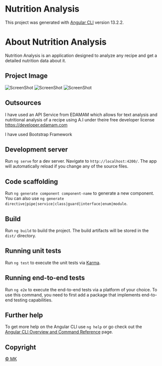 # Nutrition Analysis
This project was generated with [Angular CLI](https://github.com/angular/angular-cli) version 13.2.2.

# About Nutrition Analysis
Nutrition Analysis is an application designed to analyze any recipe and get a detailed nutrition data about it.

## Project Image 

![ScreenShot](./src/assets/1.png?raw=true)
![ScreenShot](./src/assets/2.png?raw=true)
![ScreenShot](./src/assets/3.png?raw=true)


## Outsources 
I have used an API Service from EDAMAM which allows for text analysis and nutritional analysis of a recipe using A.I under theire free developer license <a href="https://developer.edamam.com"> https://developer.edamam.com

I have used Bootstrap Framework

## Development server

Run `ng serve` for a dev server. Navigate to `http://localhost:4200/`. The app will automatically reload if you change any of the source files.

## Code scaffolding

Run `ng generate component component-name` to generate a new component. You can also use `ng generate directive|pipe|service|class|guard|interface|enum|module`.

## Build

Run `ng build` to build the project. The build artifacts will be stored in the `dist/` directory.

## Running unit tests

Run `ng test` to execute the unit tests via [Karma](https://karma-runner.github.io).

## Running end-to-end tests

Run `ng e2e` to execute the end-to-end tests via a platform of your choice. To use this command, you need to first add a package that implements end-to-end testing capabilities.

## Further help

To get more help on the Angular CLI use `ng help` or go check out the [Angular CLI Overview and Command Reference](https://angular.io/cli) page.

## Copyright

<a href="https://www.linkedin.com/in/mohammed-khaled-saad-7a6032141"> © MK

